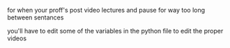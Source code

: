 for when your proff's post video lectures and pause for way too long between sentances

you'll have to edit some of the variables in the python file to edit the proper videos
